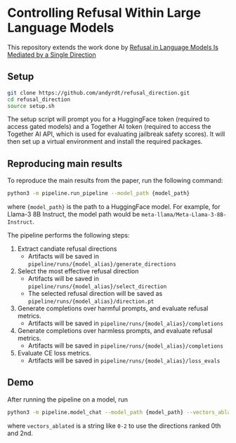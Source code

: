 # Controlling Refusal Within Large Language Models

This repository extends the work done by 
[Refusal in Language Models Is Mediated by a Single Direction](https://github.com/andyrdt/refusal_direction)

## Setup

```bash
git clone https://github.com/andyrdt/refusal_direction.git
cd refusal_direction
source setup.sh
```

The setup script will prompt you for a HuggingFace token (required to access gated models) and a Together AI token (required to access the Together AI API, which is used for evaluating jailbreak safety scores).
It will then set up a virtual environment and install the required packages.

## Reproducing main results

To reproduce the main results from the paper, run the following command:

```bash
python3 -m pipeline.run_pipeline --model_path {model_path}
```
where `{model_path}` is the path to a HuggingFace model. For example, for Llama-3 8B Instruct, the model path would be `meta-llama/Meta-Llama-3-8B-Instruct`.

The pipeline performs the following steps:
1. Extract candiate refusal directions
    - Artifacts will be saved in `pipeline/runs/{model_alias}/generate_directions`
2. Select the most effective refusal direction
    - Artifacts will be saved in `pipeline/runs/{model_alias}/select_direction`
    - The selected refusal direction will be saved as `pipeline/runs/{model_alias}/direction.pt`
3. Generate completions over harmful prompts, and evaluate refusal metrics.
    - Artifacts will be saved in `pipeline/runs/{model_alias}/completions`
4. Generate completions over harmless prompts, and evaluate refusal metrics.
    - Artifacts will be saved in `pipeline/runs/{model_alias}/completions`
5. Evaluate CE loss metrics.
    - Artifacts will be saved in `pipeline/runs/{model_alias}/loss_evals`

## Demo
After running the pipeline on a model, run
```bash
python3 -m pipeline.model_chat --model_path {model_path} --vectors_ablated {vectors_ablated}
```
where `vectors_ablated` is a string like `0-2` to use the directions ranked 0th and 2nd.
